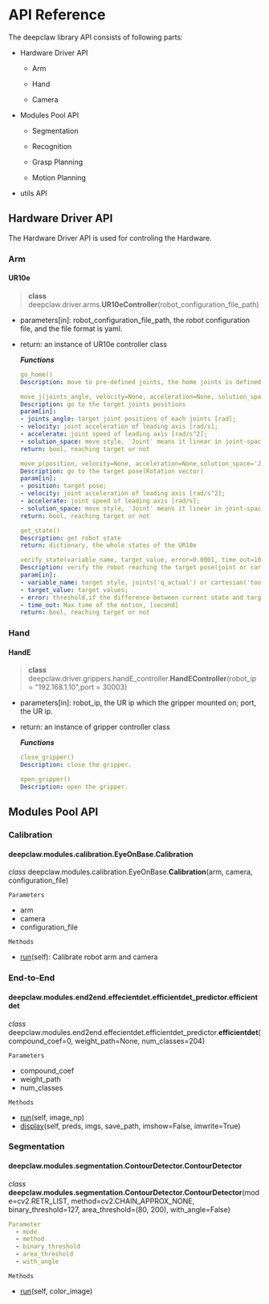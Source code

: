 # API Reference

The deepclaw library API consists of following parts:

- Hardware Driver API
    - Arm

    - Hand

    - Camera

- Modules Pool API
    - Segmentation

    - Recognition

    - Grasp Planning

    - Motion Planning

- utils API

## Hardware Driver API

The Hardware Driver API is used for controling the Hardware.

### Arm

#### UR10e

> **class**  deepclaw.driver.arms.**UR10eController**(robot_configuration_file_path)

- parameters[in]: robot_configuration_file_path, the robot configuration file, and the file format is yaml.

- return: an instance of UR10e controller class

  _**Functions**_

  ```yaml
  go_home()     
  Description: move to pre-defined joints, the home joints is defined in robot configuration file.
  ```

  ```yaml
  move_j(joints_angle, velocity=None, acceleration=None, solution_space='Joint')   
  Description: go to the target joints positions    
  param[in]:
  - joints_angle: target joint positions of each joints [rad];    
  - velocity: joint acceleration of leading axis [rad/s];   
  - accelerate: joint speed of leading axis [rad/s^2];   
  - solution_space: move style, 'Joint' means it linear in joint-space(inverse kinematics is used to calculate the corresponding joints), and 'Space' means linear in tool-space   
  return: bool, reaching target or not
  ```

  ```yaml
  move_p(position, velocity=None, acceleration=None,solution_space='Joint')   
  Description: go to the target pose(Rotation vector)    
  param[in]:
  - position: target pose;    
  - velocity: joint acceleration of leading axis [rad/s^2];   
  - accelerate: joint speed of leading axis [rad/s];   
  - solution_space: move style, 'Joint' means it linear in joint-space,and 'Space' means linear in tool-space(forward kinematics is used to calculate the corresponding pose)    
  return: bool, reaching target or not
  ```

  ```yaml
  get_state()   
  Description: get robot state    
  return: dictionary, the whole states of the UR10e
  ```

  ```yaml
  verify_state(variable_name, target_value, error=0.0001, time_out=10)   
  Description: verify the robot reaching the target pose(joint or cartesian) or not    
  param[in]:
  - variable_name: target style, joints('q_actual') or cartesian('tool_vector_actual');    
  - target_value: target values;   
  - error: threshold,if the difference between current state and target state is small than threshold, we say the robot reached the target;   
  - time_out: Max time of the motion, [second]    
  return: bool, reaching target or not
  ```

### Hand
#### HandE
> **class**  deepclaw.driver.grippers.handE_controller.**HandEController**(robot_ip = "192.168.1.10",port = 30003)

- parameters[in]: robot_ip, the UR ip which the gripper mounted on; port, the UR ip.

- return: an instance of gripper controller class

  _**Functions**_

  ```yaml
  close_gripper()     
  Description: close the gripper.
  ```

  ```yaml
  open_gripper()     
  Description: open the gripper.
  ```



## Modules Pool API

### Calibration

#### deepclaw.modules.calibration.EyeOnBase.Calibration

*class* deepclaw.modules.calibration.EyeOnBase.**Calibration**(arm, camera, configuration_file)

`Parameters`

- arm
- camera
- configuration_file

`Methods`

- [run]([])(self): Calibrate robot arm and camera

### End-to-End

#### deepclaw.modules.end2end.effecientdet.efficientdet_predictor.efficientdet

*class* deepclaw.modules.end2end.effecientdet.efficientdet_predictor.**efficientdet**(compound_coef=0, weight_path=None, num_classes=204)

`Parameters`

- compound_coef
- weight_path
- num_classes

`Methods`

- [run]([])(self, image_np)
- [display]([])(self, preds, imgs, save_path, imshow=False, imwrite=True)

### Segmentation

#### deepclaw.modules.segmentation.ContourDetector.ContourDetector

*class* **deepclaw.modules.segmentation.ContourDetector.ContourDetector**(mode=cv2.RETR_LIST, method=cv2.CHAIN_APPROX_NONE, binary_threshold=127, area_threshold=(80, 200), with_angle=False)

```yaml
Parameter
  - mode
  - method
  - binary_threshold
  - area_threshold
  - with_angle
```


`Methods`

- [run]([])(self, color_image)
